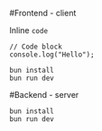 #Frontend - client 

Inline `code`

```run
// Code block
console.log("Hello");

bun install
bun run dev
```

#Backend - server 
```
bun install
bun run dev
```
